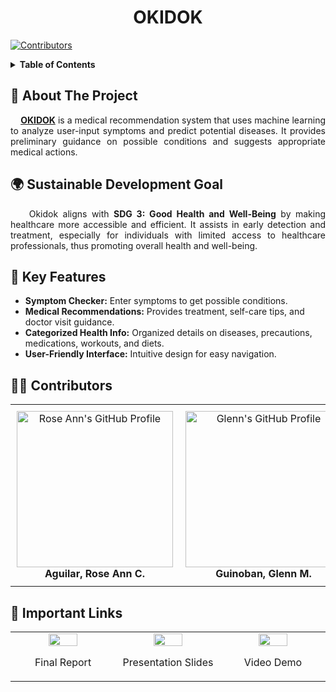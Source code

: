 <!-- PROJECT TITLE -->
<h1 align="center">OKIDOK</h1>

[![Contributors][contributors-shield]][contributors-url]

<!-- TABLE OF CONTENTS -->
<details>
  <summary><strong>Table of Contents</strong></summary>
  <ol>
    <li>
      <a href="#about-the-project">About The Project</a>
      <ul>
        <li><a href="#sdg">Sustainable Developement Goal</a></li>
      </ul>
    </li>
    <li><a href="#features">Key Features</a></li>
    <li><a href="#systemarchitecture">System Architecture</a></li>
    <li>
      <a href="#getting-started">Getting Started</a>
      <ul>
        <li><a href="#prerequisites">Prerequisites</a></li>
        <li><a href="#installation">Installation</a></li>
      </ul>
    </li>
    <li><a href="#preview">Preview</a></li>
    <li><a href="#contributing">Contributors</a></li>
    <li><a href="#links">Important Links</a></li>
    <li><a href="#acknowledgments">Acknowledegments</a></li>
  </ol>
</details>

<!-- ABOUT THE PROJECT -->
<h2 id="about-the-project">🏥 About The Project </h2>
<p align="justify">
  &nbsp;&nbsp;&nbsp;&nbsp;<a href="#top"><strong>OKIDOK</strong></a> is a medical recommendation system that uses machine learning to analyze user-input symptoms and predict potential diseases. 
  It provides preliminary guidance on possible conditions and suggests appropriate medical actions.
</p>

<!-- SUSTAINABLE DEVELOPMENT GOAL -->
<h2 id="sdg">🌍 Sustainable Development Goal </h2>

<p align="justify">
  &nbsp;&nbsp;&nbsp;&nbsp;Okidok aligns with <strong>SDG 3: Good Health and Well-Being</strong> by making healthcare more accessible and efficient. 
  It assists in early detection and treatment, especially for individuals with limited access to healthcare professionals, thus promoting overall health and well-being.
</p>

<!-- KEY FEATURES -->
<h2 id="features">🔑 Key Features </h2>
<ul>
  <li><strong>Symptom Checker:</strong> Enter symptoms to get possible conditions.</li>
  <li><strong>Medical Recommendations:</strong> Provides treatment, self-care tips, and doctor visit guidance.</li>
  <li><strong>Categorized Health Info:</strong> Organized details on diseases, precautions, medications, workouts, and diets.</li>
  <li><strong>User-Friendly Interface:</strong> Intuitive design for easy navigation.</li>
</ul>

<!-- CONTRIBUTORS --> 
<h2 id="contributing">👩‍💻 Contributors</h2> 
<table width="100%" style="border-collapse: collapse;"> 
  <tr> 
    <td align="center" width="25%" style="padding: 10px;"> 
      <a href="https://github.com/roseann11" style="text-decoration: none; color: inherit;">
        <img src="https://avatars.githubusercontent.com/u/0000000?v=4" width="250px;" alt="Rose Ann's GitHub Profile"/>
        <br>
        <b>Aguilar, Rose Ann C.</b>
      </a>
    </td> 
    <td align="center" width="25%" style="padding: 10px;"> 
      <a href="https://github.com/glngnbn" style="text-decoration: none; color: inherit;">
        <img src="https://avatars.githubusercontent.com/u/0000000?v=4" width="250px;" alt="Glenn's GitHub Profile"/>
        <br>
        <b>Guinoban, Glenn M.</b>
      </a>
    </td> 
    <td align="center" width="25%" style="padding: 10px;"> 
      <a href="https://github.com/Eljay-Marasigan" style="text-decoration: none; color: inherit;">
        <img src="https://avatars.githubusercontent.com/u/0000000?v=4" width="250px;" alt="Eljay's GitHub Profile"/>
        <br>
        <b>Marasigan, Eljay P.</b>
      </a>
    </td> 
    <td align="center" width="25%" style="padding: 10px;"> 
      <a href="https://github.com/FaithAllyson" style="text-decoration: none; color: inherit;">
        <img src="https://avatars.githubusercontent.com/u/0000000?v=4" width="240px;" alt="Faith's GitHub Profile"/>
        <br>
        <b>Mendoza, Faith R.</b>
      </a>
    </td> 
  </tr> 
</table>




<!-- IMPORTANT LINKS -->
<h2 id="links">🔗 Important Links </h2>

<div align="center">
<table width="100%">
   <tr>
      <td width="25%">
         <div align="center">
            <a href="https://drive.google.com/drive/folders/1RBJ04-xN3n3AF4GJtCyNB4IDWskxveeS?usp=sharing">
               <img src="https://i.ibb.co/HLyN6mr/9746449.png" width="55%">
            </a>
            <p>Final Report</p>
         </div>
      </td>
      <td width="25%">
         <div align="center">
            <a href="https://drive.google.com/drive/folders/1RBJ04-xN3n3AF4GJtCyNB4IDWskxveeS?usp=sharing">
               <img src="https://i.postimg.cc/GtsyTSVZ/report.png" width="55%">
            </a>
            <p>Presentation Slides</p>
         </div>
      </td>
      <td width="25%">
         <div align="center">
            <a href="https://1drv.ms/p/c/24b3274360f5ccdf/EXRHTUGkal9JgHjWYq73lR8BtsahKMGnie0ziCgipmdsCg">
               <img src="https://i.ibb.co/JK5jTgY/5651475.png" width="55%">
            </a>
            <p>Video Demo</p>
         </div>
      </td>
   </tr>
</table>
</div>










[contributors-shield]: https://img.shields.io/github/contributors/glngnbn/OKIDOK?style=for-the-badge
[contributors-url]: https://github.com/glngnbn/OKIDOK/graphs/contributors
